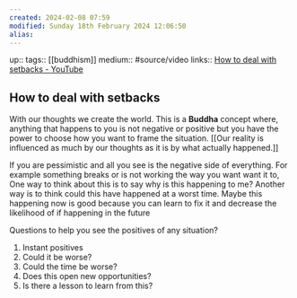 ```yaml
---
created: 2024-02-08 07:59
modified: Sunday 18th February 2024 12:06:50
alias:
---
```

up::
tags:: [[buddhism]]
medium:: #source/video
links:: [How to deal with setbacks - YouTube](https://www.youtube.com/watch?v=7HyxkxDum8o)
## How to deal with setbacks

With our thoughts we create the world.
This is a **Buddha** concept where, anything that happens to you is not negative or positive but you have the power to choose how you want to frame the situation.
[[Our reality is influenced as much by our thoughts as it is by what actually happened.]]

If you are pessimistic and all you see is the negative side of everything.
For example something breaks or is not working the way you want want it to,
One way to think about this is to say why is this happening to me?
Another way is to think could this have happened at a worst time. Maybe this happening now is good because you can learn to fix it and decrease the likelihood of if happening in the future

Questions to help you see the positives of any situation?
1. Instant positives
2. Could it be worse?
3. Could the time be worse?
4. Does this open new opportunities?
5. Is there a lesson to learn from this?
